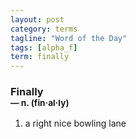 ```yaml
---
layout: post
category: terms
tagline: "Word of the Day"
tags: [alpha_f]
term: finally
---
```


<h3>Finally<br/> <small>&mdash; n. (fin<span>&middot;</span>al<span>&middot;</span>ly)</small></h3>
<p><ol><li>a right nice bowling lane</li>
</ol></p>
